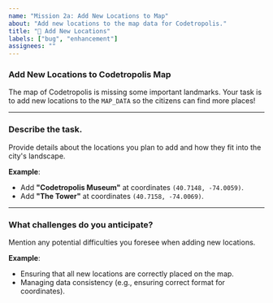 ```yaml
---
name: "Mission 2a: Add New Locations to Map"
about: "Add new locations to the map data for Codetropolis."
title: "📍 Add New Locations"
labels: ["bug", "enhancement"]
assignees: ""
---
```


### Add New Locations to Codetropolis Map

The map of Codetropolis is missing some important landmarks. Your task is to add new locations to the `MAP_DATA` so the citizens can find more places!

---

### Describe the task.
Provide details about the locations you plan to add and how they fit into the city's landscape.

**Example**:  
- Add **"Codetropolis Museum"** at coordinates `(40.7148, -74.0059)`.
- Add **"The Tower"** at coordinates `(40.7158, -74.0069)`.

---

### What challenges do you anticipate?
Mention any potential difficulties you foresee when adding new locations.

**Example**:  
- Ensuring that all new locations are correctly placed on the map.
- Managing data consistency (e.g., ensuring correct format for coordinates).
